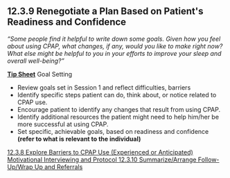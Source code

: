 ## 12.3.9 Renegotiate a Plan Based on Patient's Readiness and Confidence

_“Some people find it helpful to write down some goals. Given how you feel about using CPAP, what changes, if any, would you like to make right now? What else might be helpful to you in your efforts to improve your sleep and overall well-being?”_

<div class="bs-callout bs-callout-info">
  <p>
    <strong><u>Tip Sheet</u></strong>
    Goal Setting
  </p>
</div>

* Review goals set in Session 1 and reflect difficulties, barriers
* Identify specific steps patient can do, think about, or notice related to CPAP use.
* Encourage patient to identify any changes that result from using CPAP.
* Identify additional resources the patient might need to help him/her be more successful at using CPAP.
* Set specific, achievable goals, based on readiness and confidence **(refer to what is relevant to the individual)**


<div class="center">
<div class="btn-group">
  <a href=":pages_path:/manuals/motivational-interviewing/12-03-08-cpap-use-barriers.md" class="btn btn-default">
    <span class="glyphicon glyphicon-chevron-left"></span>
    12.3.8 Explore Barriers to CPAP Use (Experienced or Anticipated)
  </a>

  <a href=":pages_path:/manuals/motivational-interviewing" class="btn btn-default">
    <span class="glyphicon glyphicon-chevron-up"></span>
    Motivational Interviewing and Protocol
  </a>

  <a href=":pages_path:/motivational-interviewing/12-03-10-summarize-and-referrals.md" class="btn btn-success">
    <span class="glyphicon glyphicon-chevron-right"></span>
    12.3.10 Summarize/Arrange Follow-Up/Wrap Up and Referrals
  </a>
</div>
</div>
